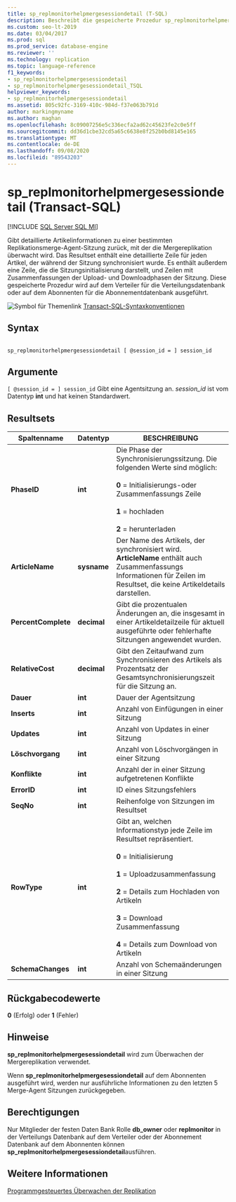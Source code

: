 ```yaml
---
title: sp_replmonitorhelpmergesessiondetail (T-SQL)
description: Beschreibt die gespeicherte Prozedur sp_replmonitorhelpmergesessiondetail, mit der ausführliche Informationen zu einer bestimmten Replikations Merge-Agent Sitzung zurückgegeben werden.
ms.custom: seo-lt-2019
ms.date: 03/04/2017
ms.prod: sql
ms.prod_service: database-engine
ms.reviewer: ''
ms.technology: replication
ms.topic: language-reference
f1_keywords:
- sp_replmonitorhelpmergesessiondetail
- sp_replmonitorhelpmergesessiondetail_TSQL
helpviewer_keywords:
- sp_replmonitorhelpmergesessiondetail
ms.assetid: 805c92fc-3169-410c-984d-f37e063b791d
author: markingmyname
ms.author: maghan
ms.openlocfilehash: 8c09007256e5c336ecfa2ad62c45623fe2c0e5ff
ms.sourcegitcommit: dd36d1cbe32cd5a65c6638e8f252b0bd8145e165
ms.translationtype: MT
ms.contentlocale: de-DE
ms.lasthandoff: 09/08/2020
ms.locfileid: "89543203"
---
```

# <a name="sp_replmonitorhelpmergesessiondetail-transact-sql"></a>sp_replmonitorhelpmergesessiondetail (Transact-SQL)
[!INCLUDE [SQL Server SQL MI](../../includes/applies-to-version/sql-asdbmi.md)]

  Gibt detaillierte Artikelinformationen zu einer bestimmten Replikationsmerge-Agent-Sitzung zurück, mit der die Mergereplikation überwacht wird. Das Resultset enthält eine detaillierte Zeile für jeden Artikel, der während der Sitzung synchronisiert wurde. Es enthält außerdem eine Zeile, die die Sitzungsinitialisierung darstellt, und Zeilen mit Zusammenfassungen der Upload- und Downloadphasen der Sitzung. Diese gespeicherte Prozedur wird auf dem Verteiler für die Verteilungsdatenbank oder auf dem Abonnenten für die Abonnementdatenbank ausgeführt.  
  
 ![Symbol für Themenlink](../../database-engine/configure-windows/media/topic-link.gif "Symbol für Themenlink") [Transact-SQL-Syntaxkonventionen](../../t-sql/language-elements/transact-sql-syntax-conventions-transact-sql.md)  
  
## <a name="syntax"></a>Syntax  
  
```  
  
sp_replmonitorhelpmergesessiondetail [ @session_id = ] session_id  
```  
  
## <a name="arguments"></a>Argumente  
`[ @session_id = ] session_id` Gibt eine Agentsitzung an. *session_id* ist vom Datentyp **int** und hat keinen Standardwert.  
  
## <a name="result-sets"></a>Resultsets  
  
|Spaltenname|Datentyp|BESCHREIBUNG|  
|-----------------|---------------|-----------------|  
|**PhaseID**|**int**|Die Phase der Synchronisierungssitzung. Die folgenden Werte sind möglich:<br /><br /> **0** = Initialisierungs-oder Zusammenfassungs Zeile<br /><br /> **1** = hochladen<br /><br /> **2** = herunterladen|  
|**ArticleName**|**sysname**|Der Name des Artikels, der synchronisiert wird. **ArticleName** enthält auch Zusammenfassungs Informationen für Zeilen im Resultset, die keine Artikeldetails darstellen.|  
|**PercentComplete**|**decimal**|Gibt die prozentualen Änderungen an, die insgesamt in einer Artikeldetailzeile für aktuell ausgeführte oder fehlerhafte Sitzungen angewendet wurden.|  
|**RelativeCost**|**decimal**|Gibt den Zeitaufwand zum Synchronisieren des Artikels als Prozentsatz der Gesamtsynchronisierungszeit für die Sitzung an.|  
|**Dauer**|**int**|Dauer der Agentsitzung|  
|**Inserts**|**int**|Anzahl von Einfügungen in einer Sitzung|  
|**Updates**|**int**|Anzahl von Updates in einer Sitzung|  
|**Löschvorgang**|**int**|Anzahl von Löschvorgängen in einer Sitzung|  
|**Konflikte**|**int**|Anzahl der in einer Sitzung aufgetretenen Konflikte|  
|**ErrorID**|**int**|ID eines Sitzungsfehlers|  
|**SeqNo**|**int**|Reihenfolge von Sitzungen im Resultset|  
|**RowType**|**int**|Gibt an, welchen Informationstyp jede Zeile im Resultset repräsentiert.<br /><br /> **0** = Initialisierung<br /><br /> **1** = Uploadzusammenfassung<br /><br /> **2** = Details zum Hochladen von Artikeln<br /><br /> **3** = Download Zusammenfassung<br /><br /> **4** = Details zum Download von Artikeln|  
|**SchemaChanges**|**int**|Anzahl von Schemaänderungen in einer Sitzung|  
  
## <a name="return-code-values"></a>Rückgabecodewerte  
 **0** (Erfolg) oder **1** (Fehler)  
  
## <a name="remarks"></a>Hinweise  
 **sp_replmonitorhelpmergesessiondetail** wird zum Überwachen der Mergereplikation verwendet.  
  
 Wenn **sp_replmonitorhelpmergesessiondetail** auf dem Abonnenten ausgeführt wird, werden nur ausführliche Informationen zu den letzten 5 Merge-Agent Sitzungen zurückgegeben.  
  
## <a name="permissions"></a>Berechtigungen  
 Nur Mitglieder der festen Daten Bank Rolle **db_owner** oder **replmonitor** in der Verteilungs Datenbank auf dem Verteiler oder der Abonnement Datenbank auf dem Abonnenten können **sp_replmonitorhelpmergesessiondetail**ausführen.  
  
## <a name="see-also"></a>Weitere Informationen  
 [Programmgesteuertes Überwachen der Replikation](../../relational-databases/replication/monitor/programmatically-monitor-replication.md)  
  
  
